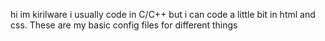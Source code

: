 hi im kirilware i usually code in C/C++ but i can code a little bit in html and css. These are my basic config files for different things
